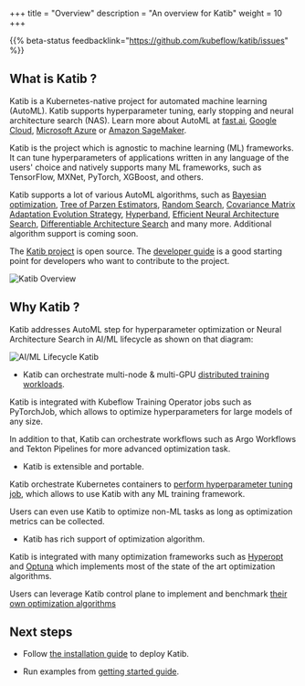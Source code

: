 +++
title = "Overview"
description = "An overview for Katib"
weight = 10
+++

{{% beta-status
  feedbacklink="https://github.com/kubeflow/katib/issues" %}}

## What is Katib ?

Katib is a Kubernetes-native project for automated machine learning (AutoML).
Katib supports hyperparameter tuning, early stopping and
neural architecture search (NAS).
Learn more about AutoML at [fast.ai](https://www.fast.ai/2018/07/16/auto-ml2/),
[Google Cloud](https://cloud.google.com/automl),
[Microsoft Azure](https://docs.microsoft.com/en-us/azure/machine-learning/concept-automated-ml#automl-in-azure-machine-learning) or
[Amazon SageMaker](https://aws.amazon.com/blogs/aws/amazon-sagemaker-autopilot-fully-managed-automatic-machine-learning/).

Katib is the project which is agnostic to machine learning (ML) frameworks.
It can tune hyperparameters of applications written in any language
of the users' choice and natively supports many ML frameworks,
such as TensorFlow, MXNet, PyTorch, XGBoost, and others.

Katib supports a lot of various AutoML algorithms, such as
[Bayesian optimization](https://arxiv.org/pdf/1012.2599.pdf),
[Tree of Parzen Estimators](https://papers.nips.cc/paper/2011/file/86e8f7ab32cfd12577bc2619bc635690-Paper.pdf),
[Random Search](https://en.wikipedia.org/wiki/Hyperparameter_optimization#Random_search),
[Covariance Matrix Adaptation Evolution Strategy](https://en.wikipedia.org/wiki/CMA-ES),
[Hyperband](https://arxiv.org/pdf/1603.06560.pdf),
[Efficient Neural Architecture Search](https://arxiv.org/abs/1802.03268),
[Differentiable Architecture Search](https://arxiv.org/abs/1806.09055)
and many more. Additional algorithm support is coming soon.

The [Katib project](https://github.com/kubeflow/katib) is open source.
The [developer guide](https://github.com/kubeflow/katib/blob/master/docs/developer-guide.md)
is a good starting point for developers who want to contribute to the project.

<img src="/docs/components/katib/images/katib-overview.drawio.png"
  alt="Katib Overview"
  class="mt-3 mb-3">

## Why Katib ?

Katib addresses AutoML step for hyperparameter optimization or Neural Architecture Search
in AI/ML lifecycle as shown on that diagram:

<img src="/docs/components/katib/images/ml-lifecycle-katib.drawio.svg"
  alt="AI/ML Lifecycle Katib"
  class="mt-3 mb-3">

- Katib can orchestrate multi-node & multi-GPU [distributed training workloads](/docs/components/katib/user-guides/trial-template).

Katib is integrated with Kubeflow Training Operator jobs such as PyTorchJob, which allows to
optimize hyperparameters for large models of any size.

In addition to that, Katib can orchestrate workflows such as Argo Workflows and Tekton Pipelines
for more advanced optimization task.

- Katib is extensible and portable.

Katib orchestrate Kubernetes containers to [perform hyperparameter tuning job](/docs/components/katib/reference/archiecture),
which allows to use Katib with any ML training framework.

Users can even use Katib to optimize non-ML tasks as long as optimization metrics can be collected.

- Katib has rich support of optimization algorithm.

Katib is integrated with many optimization frameworks such as [Hyperopt](https://hyperopt.github.io/hyperopt/) and
[Optuna](https://optuna.org/) which implements most of the state of the art optimization algorithms.

Users can leverage Katib control plane to implement and benchmark [their own optimization algorithms](/docs/components/katib/user-guides/hp-tuning/configure-algorithm)

## Next steps

- Follow [the installation guide](/docs/components/training/installation/) to deploy Katib.

- Run examples from [getting started guide](/docs/components/katib/getting-started/).
